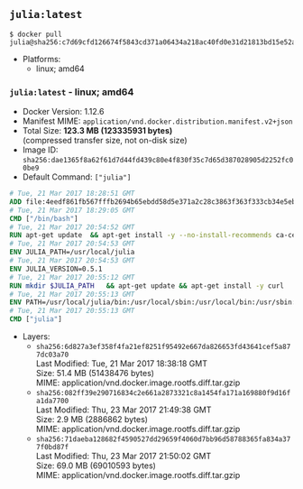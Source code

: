 ## `julia:latest`

```console
$ docker pull julia@sha256:c7d69cfd126674f5843cd371a06434a218ac40fd0e31d21813bd15e52a0ce88f
```

-	Platforms:
	-	linux; amd64

### `julia:latest` - linux; amd64

-	Docker Version: 1.12.6
-	Manifest MIME: `application/vnd.docker.distribution.manifest.v2+json`
-	Total Size: **123.3 MB (123335931 bytes)**  
	(compressed transfer size, not on-disk size)
-	Image ID: `sha256:dae1365f8a62f61d7d44fd439c80e4f830f35c7d65d387028905d2252fc00be9`
-	Default Command: `["julia"]`

```dockerfile
# Tue, 21 Mar 2017 18:28:51 GMT
ADD file:4eedf861fb567fffb2694b65ebdd58d5e371a2c28c3863f363f333cb34e5eb7b in / 
# Tue, 21 Mar 2017 18:29:05 GMT
CMD ["/bin/bash"]
# Tue, 21 Mar 2017 20:54:52 GMT
RUN apt-get update 	&& apt-get install -y --no-install-recommends ca-certificates 	&& rm -rf /var/lib/apt/lists/*
# Tue, 21 Mar 2017 20:54:53 GMT
ENV JULIA_PATH=/usr/local/julia
# Tue, 21 Mar 2017 20:54:53 GMT
ENV JULIA_VERSION=0.5.1
# Tue, 21 Mar 2017 20:55:12 GMT
RUN mkdir $JULIA_PATH 	&& apt-get update && apt-get install -y curl 	&& curl -sSL "https://julialang.s3.amazonaws.com/bin/linux/x64/${JULIA_VERSION%[.-]*}/julia-${JULIA_VERSION}-linux-x86_64.tar.gz" -o julia.tar.gz 	&& curl -sSL "https://julialang.s3.amazonaws.com/bin/linux/x64/${JULIA_VERSION%[.-]*}/julia-${JULIA_VERSION}-linux-x86_64.tar.gz.asc" -o julia.tar.gz.asc 	&& export GNUPGHOME="$(mktemp -d)" 	&& gpg --keyserver ha.pool.sks-keyservers.net --recv-keys 3673DF529D9049477F76B37566E3C7DC03D6E495 	&& gpg --batch --verify julia.tar.gz.asc julia.tar.gz 	&& rm -r "$GNUPGHOME" julia.tar.gz.asc 	&& tar -xzf julia.tar.gz -C $JULIA_PATH --strip-components 1 	&& rm -rf /var/lib/apt/lists/* julia.tar.gz*
# Tue, 21 Mar 2017 20:55:13 GMT
ENV PATH=/usr/local/julia/bin:/usr/local/sbin:/usr/local/bin:/usr/sbin:/usr/bin:/sbin:/bin
# Tue, 21 Mar 2017 20:55:13 GMT
CMD ["julia"]
```

-	Layers:
	-	`sha256:6d827a3ef358f4fa21ef8251f95492e667da826653fd43641cef5a877dc03a70`  
		Last Modified: Tue, 21 Mar 2017 18:38:18 GMT  
		Size: 51.4 MB (51438476 bytes)  
		MIME: application/vnd.docker.image.rootfs.diff.tar.gzip
	-	`sha256:082ff39e290716834c2e661a2873321c8a1454fa171a169880f9d16fa1da7700`  
		Last Modified: Thu, 23 Mar 2017 21:49:38 GMT  
		Size: 2.9 MB (2886862 bytes)  
		MIME: application/vnd.docker.image.rootfs.diff.tar.gzip
	-	`sha256:71daeba128682f4590527dd29659f4060d7bb96d58788365fa834a377f0bd87f`  
		Last Modified: Thu, 23 Mar 2017 21:50:02 GMT  
		Size: 69.0 MB (69010593 bytes)  
		MIME: application/vnd.docker.image.rootfs.diff.tar.gzip
